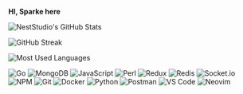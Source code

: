 **HI, Sparke here**

<!--
**iamsparkedev/iamsparkedev** is a ✨ _special_ ✨ repository because its `README.md` (this file) appears on your GitHub profile.

Here are some ideas to get you started:

- 🔭 I’m currently working on ...
- 🌱 I’m currently learning ...
- 👯 I’m looking to collaborate on ...
- 🤔 I’m looking for help with ...
- 💬 Ask me about ...
- 📫 How to reach me: ...
- 😄 Pronouns: ...
- ⚡ Fun fact: ...
-->

<!-- [![An image of @iamsparkedev's Holopin badges, which is a link to view their full Holopin profile](https://holopin.me/iamsparkedev)](https://holopin.io/@iamsparkedev) -->

![NestStudio's GitHub Stats](https://github-readme-stats.vercel.app/api?username=iamsparkedev&show_icons=true&theme=tokyonight)  

![GitHub Streak](https://streak-stats.demolab.com?user=iamsparkedev&theme=tokyonight&border_radius=10)  

![Most Used Languages](https://github-readme-stats.vercel.app/api/top-langs/?username=iamsparkedev&layout=compact&theme=tokyonight)  








 

![Go](https://img.shields.io/badge/Go-00ADD8?style=for-the-badge&logo=go&logoColor=fff)  ![MongoDB](https://img.shields.io/badge/MongoDB-47A248?style=for-the-badge&logo=mongodb&logoColor=fff) ![JavaScript](https://img.shields.io/badge/JavaScript-F7DF1E?style=for-the-badge&logo=javascript&logoColor=000) ![Perl](https://img.shields.io/badge/Perl-39457E?style=for-the-badge&logo=perl&logoColor=fff) ![Redux](https://img.shields.io/badge/Redux-764ABC?style=for-the-badge&logo=redux&logoColor=fff)  ![Redis](https://img.shields.io/badge/Redis-DC382D?style=for-the-badge&logo=redis&logoColor=fff)  ![Socket.io](https://img.shields.io/badge/Socket.io-010101?style=for-the-badge&logo=socketdotio&logoColor=fff)  ![NPM](https://img.shields.io/badge/NPM-CB3837?style=for-the-badge&logo=npm&logoColor=fff)  ![Git](https://img.shields.io/badge/Git-F05032?style=for-the-badge&logo=git&logoColor=fff)  ![Docker](https://img.shields.io/badge/Docker-2496ED?style=for-the-badge&logo=docker&logoColor=fff)  ![Python](https://img.shields.io/badge/Python-3776AB?style=for-the-badge&logo=python&logoColor=fff)  ![Postman](https://img.shields.io/badge/Postman-FF6C37?style=for-the-badge&logo=postman&logoColor=fff) ![VS Code](https://img.shields.io/badge/VS%20Code-007ACC?style=for-the-badge&logo=visualstudiocode&logoColor=fff) ![Neovim](https://img.shields.io/badge/Neovim-57A143?style=for-the-badge&logo=neovim&logoColor=fff)
